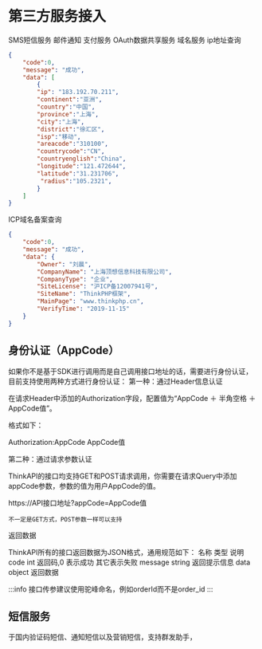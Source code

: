# 第三方服务接入

SMS短信服务
邮件通知
支付服务
OAuth数据共享服务
域名服务
ip地址查询


```json
{
    "code":0,
    "message": "成功",
    "data": [
        {
        "ip": "183.192.70.211",
        "continent":"亚洲",
        "country":"中国",
        "province":"上海",
        "city":"上海",
        "district":"徐汇区",
        "isp":"移动",
        "areacode":"310100",
        "countrycode":"CN",
        "countryenglish":"China",
        "longitude":"121.472644",
        "latitude":"31.231706",
         "radius":"105.2321",
        }
    ]
}


```

ICP域名备案查询

```json
{
    "code":0,
    "message": "成功",
    "data": {
        "Owner": "刘晨",
        "CompanyName": "上海顶想信息科技有限公司",
        "CompanyType": "企业",
        "SiteLicense": "沪ICP备12007941号",
        "SiteName": "ThinkPHP框架",
        "MainPage": "www.thinkphp.cn",
        "VerifyTime": "2019-11-15"
    }
}

```


## 身份认证（AppCode）

如果你不是基于SDK进行调用而是自己调用接口地址的话，需要进行身份认证，目前支持使用两种方式进行身份认证：
第一种：通过Header信息认证

在请求Header中添加的Authorization字段，配置值为“AppCode ＋ 半角空格 ＋AppCode值”。

格式如下：

Authorization:AppCode AppCode值

第二种：通过请求参数认证

ThinkAPI的接口均支持GET和POST请求调用，你需要在请求Query中添加appCode参数，参数的值为用户AppCode的值。

https://API接口地址?appCode=AppCode值

    不一定是GET方式，POST参数一样可以支持

返回数据

ThinkAPI所有的接口返回数据为JSON格式，通用规范如下：
名称	类型	说明
code	int	返回码,0 表示成功 其它表示失败
message	string	返回提示信息
data	object	返回数据


:::info
接口传参建议使用驼峰命名，例如orderId而不是order_id
:::

## 短信服务

于国内验证码短信、通知短信以及营销短信，支持群发助手，